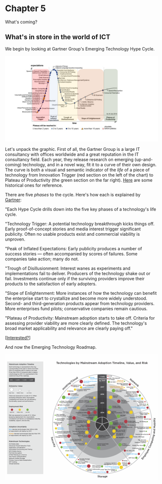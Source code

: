 # Chapter 5

What's coming?

## What's in store in the world of ICT

We begin by looking at Gartner Group's Emerging Technology Hype Cycle.

![Gartner Group Emerging Tech Hype Cycle](./Images/hype_cycle_2014.png)

Let's unpack the graphic. First of all, the Gartner Group is a large IT consultancy with offices worldwide and a great reputation in the IT consultancy field. Each year, they release research on emerging (up-and-coming) technology, and in a novel way, fit it to a curve of their own design. The curve is both a visual and semantic indicator of the _life_ of a piece of technology from Innovation Trigger (red section on the left of the chart) to Plateau of Productivity (the green section on the far right). [Here](http://www.smartinsights.com/managing-digital-marketing/marketing-innovation/technology-for-innovation-in-marketing/) are some historical ones for reference. 

There are five _phases_ to the cycle. Here's how each is explained by [Gartner](http://www.gartner.com/technology/research/methodologies/hype-cycle.jsp):

"Each Hype Cycle drills down into the five key phases of a technology's life cycle.

"Technology Trigger: A potential technology breakthrough kicks things off. Early proof-of-concept stories and media interest trigger significant publicity. Often no usable products exist and commercial viability is unproven.

"Peak of Inflated Expectations: Early publicity produces a number of success stories — often accompanied by scores of failures. Some companies take action; many do not.

"Trough of Disillusionment: Interest wanes as experiments and implementations fail to deliver. Producers of the technology shake out or fail. Investments continue only if the surviving providers improve their products to the satisfaction of early adopters. 

"Slope of Enlightenment: More instances of how the technology can benefit the enterprise start to crystallize and become more widely understood. Second- and third-generation products appear from technology providers. More enterprises fund pilots; conservative companies remain cautious.

"Plateau of Productivity: Mainstream adoption starts to take off. Criteria for assessing provider viability are more clearly defined. The technology's broad market applicability and relevance are clearly paying off."

[[Interested?](http://www.gartner.com/newsroom/id/2819918)]

And now the Emerging Technology Roadmap. 

![CEB Emerging Tech Roadmap](./Images/emerging_tech_roadmap_2014.png)
